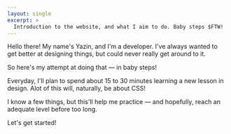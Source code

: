 ```yaml
---
layout: single
excerpt: >
  Introduction to the website, and what I aim to do. Baby steps $FTW!
---
```


Hello there! My name's Yazin, and I'm a developer. I've always wanted to get better at designing things, but could never really get around to it.

So here's my attempt at doing that &mdash; in baby steps!

Everyday, I'll plan to spend about 15 to 30 minutes learning a new lesson in design. Alot of this will, naturally, be about CSS!

I know a few things, but this'll help me practice &mdash; and hopefully, reach an adequate level before too long.

Let's get started!
